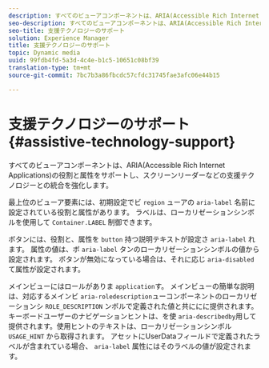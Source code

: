 ```yaml
---
description: すべてのビューアコンポーネントは、ARIA(Accessible Rich Internet Applications)の役割と属性をサポートし、スクリーンリーダーなどの支援テクノロジーとの統合を強化します。
seo-description: すべてのビューアコンポーネントは、ARIA(Accessible Rich Internet Applications)の役割と属性をサポートし、スクリーンリーダーなどの支援テクノロジーとの統合を強化します。
seo-title: 支援テクノロジーのサポート
solution: Experience Manager
title: 支援テクノロジーのサポート
topic: Dynamic media
uuid: 99fdb4fd-5a3d-4c4e-b1c5-10651c08bf39
translation-type: tm+mt
source-git-commit: 7bc7b3a86fbcdc57cfdc31745fae3afc06e44b15

---
```



# 支援テクノロジーのサポート{#assistive-technology-support}

すべてのビューアコンポーネントは、ARIA(Accessible Rich Internet Applications)の役割と属性をサポートし、スクリーンリーダーなどの支援テクノロジーとの統合を強化します。

最上位のビューア要素には、初期設定でビ `region` ューアの `aria-label` 名前に設定されている役割と属性があります。 ラベルは、ローカリゼーションシンボルを使用して `Container.LABEL` 制御できます。

ボタンには、役割と、属性を `button` 持つ説明テキストが設定さ `aria-label` れます。 属性の値は、ボ `aria-label` タンのローカリゼーションシンボルの値から設定されます。 ボタンが無効になっている場合は、それに応じ `aria-disabled` て属性が設定されます。

メインビューにはロールがありま `application`す。 メインビューの簡単な説明は、対応するメインビ `aria-roledescription`ューコンポーネントのローカリゼーションシ `ROLE_DESCRIPTION` ンボルで定義された値と共ににに提供されます。 キーボードユーザーのナビゲーションヒントは、を使 `aria-describedby`用して提供されます。使用ヒントのテキストは、ローカリゼーションシンボル `USAGE_HINT` から取得されます。 アセットにUserDataフィールドで定義されたラベルが含まれている場合、 `aria-label` 属性にはそのラベルの値が設定されます。
